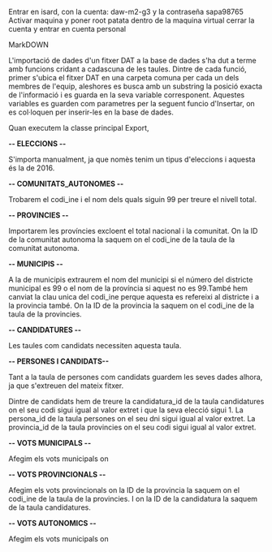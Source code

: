 Entrar en isard, con la cuenta: daw-m2-g3 y la contraseña sapa98765
Activar maquina y poner root patata dentro de la maquina virtual
cerrar la cuenta y entrar en cuenta personal


MarkDOWN

L'importació de dades d'un fitxer DAT a la base de dades s'ha dut a terme amb funcions cridant a cadascuna de les taules.
Dintre de cada funció, primer s'ubica el fitxer DAT en una carpeta comuna per cada un dels membres de l'equip, aleshores es busca amb un substring la posició exacta de l'informació i es guarda en la seva variable corresponent.
Aquestes variables es guarden com parametres per la seguent funcio d'Insertar, on es col·loquen per inserir-les en la base de dades.

Quan executem la classe principal Export, 

 **-- ELECCIONS --**

S'importa manualment, ja que nomès tenim un tipus d'eleccions i aquesta és la de 2016.

**-- COMUNITATS_AUTONOMES --**

Trobarem el codi_ine i el nom dels quals siguin 99 per treure el nivell total.

**-- PROVINCIES --**

Importarem les províncies excloent el total nacional i la comunitat. On la ID de la comunitat autonoma 
la saquem on el codi_ine de la taula de la comunitat autonoma.

**-- MUNICIPIS --**

A la de municipis extraurem el nom del municipi si el número del districte municipal es 99 o el nom de la província si aquest no es 99.També hem canviat la clau unica del codi_ine perque 
aquesta es refereixi al districte i a la provincia també.
On la ID de la provincia la saquem on el codi_ine de la taula de la provincies.

**-- CANDIDATURES --**

Les taules com candidats necessiten aquesta taula.

**-- PERSONES I CANDIDATS--**

Tant a la taula de persones com candidats guardem les seves dades alhora, ja que s'extreuen del mateix fitxer.

Dintre de candidats hem de treure la candidatura_id de la taula candidatures on el seu codi sigui igual al valor
extret i que la seva elecció sigui 1.
La persona_id de la taula persones on el seu dni sigui igual al valor
extret.
La provincia_id de la taula provincies on el seu codi sigui igual al valor
extret.


**-- VOTS MUNICIPALS --**

Afegim els vots municipals on 

**-- VOTS PROVINCIONALS  --**

Afegim els vots provincionals on la ID de la provincia la saquem on el codi_ine de la taula de la provincies.
I on la ID de la candidatura la saquem de la taula candidatures.

**-- VOTS AUTONOMICS --**

Afegim els vots municipals on 